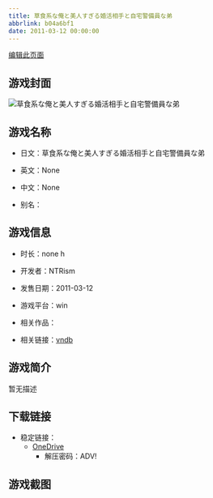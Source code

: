 ```yaml
---
title: 草食系な俺と美人すぎる婚活相手と自宅警備員な弟
abbrlink: b04a6bf1
date: 2011-03-12 00:00:00
---
```

[编辑此页面](https://github.com/ACG-3/ADV3-source/blob/main/source/_posts/games/%E8%87%AA%E5%AE%85%E8%AD%A6%E5%82%99%E5%93%A1.md)

## 游戏封面

![草食系な俺と美人すぎる婚活相手と自宅警備員な弟](https://pan.timero.xyz/onedrive/img_lib_001/%E8%87%AA%E5%AE%85%E8%AD%A6%E5%82%99%E5%93%A1_cover.avif)


## 游戏名称

- 日文：草食系な俺と美人すぎる婚活相手と自宅警備員な弟
- 英文：None
- 中文：None

- 别名：


## 游戏信息

- 时长：none h
- 开发者：NTRism
- 发售日期：2011-03-12
- 游戏平台：win
- 相关作品：

- 相关链接：[vndb](https://vndb.org/v9743)


## 游戏简介

暂无描述


## 下载链接

- 稳定链接：
    - [OneDrive](https://pan.timero.xyz/onedrive/adv_lib_001/%E8%87%AA%E5%AE%85%E8%AD%A6%E5%82%99%E5%93%A1)
        - 解压密码：ADV!



## 游戏截图


